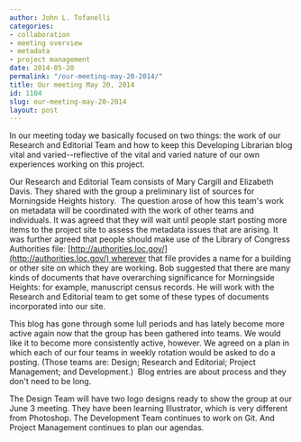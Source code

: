 ```yaml
---
author: John L. Tofanelli
categories:
- collaboration
- meeting overview
- metadata
- project management
date: 2014-05-20
permalink: "/our-meeting-may-20-2014/"
title: Our meeting May 20, 2014
id: 1104
slug: our-meeting-may-20-2014
layout: post
---
```

In our meeting today we basically focused on two things: the work of
  our Research and Editorial Team and how to keep this Developing Librarian blog vital
  and varied--reflective of the vital and varied nature of our own experiences working
  on this project.

Our Research and Editorial Team consists of Mary Cargill and Elizabeth
  Davis. They shared with the group a preliminary list of sources for Morningside
  Heights history.  The question arose of how this team's work on metadata will be
  coordinated with the work of other teams and individuals. It was agreed that they
  will wait until people start posting more items to the project site to assess the
  metadata issues that are arising. It was further agreed that people should make
  use of the Library of Congress Authorities file: [http://authorities.loc.gov/](http://authorities.loc.gov/) wherever
  that file provides a name for a building or other site on which they are working.
  Bob suggested that there are many kinds of documents that have overarching significance
  for Morningside Heights: for example, manuscript census records. He will work with
  the Research and Editorial team to get some of these types of documents incorporated
  into our site.

This blog has gone through some lull periods and has lately become
  more active again now that the group has been gathered into teams. We would like
  it to become more consistently active, however. We agreed on a plan in which each
  of our four teams in weekly rotation would be asked to do a posting. (Those teams
  are: Design; Research and Editorial; Project Management; and Development.)  Blog
  entries are about process and they don't need to be long.

The Design Team will have two logo designs ready to show the group at our June 3 meeting. They have been
  learning Illustrator, which is very different from Photoshop. The Development Team
  continues to work on Git. And Project Management continues to plan our agendas.
